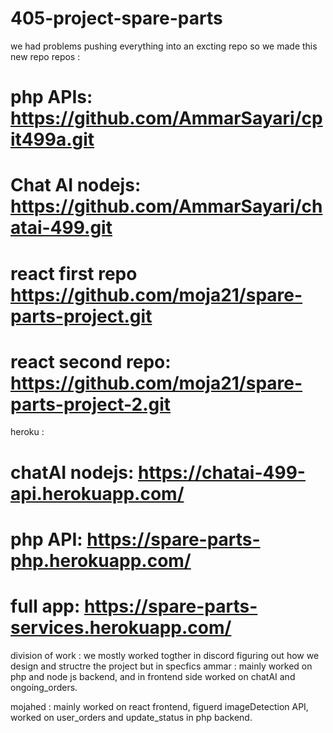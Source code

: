 ﻿# 405-project-spare-parts
 
 we had problems pushing everything into an excting repo so we made this new repo 
 repos :
 # php APIs: https://github.com/AmmarSayari/cpit499a.git 
 
# Chat AI nodejs: https://github.com/AmmarSayari/chatai-499.git  

# react first repo https://github.com/moja21/spare-parts-project.git

 # react second repo: https://github.com/moja21/spare-parts-project-2.git 
 
 
 heroku : 
# chatAI nodejs: https://chatai-499-api.herokuapp.com/ 
# php API: https://spare-parts-php.herokuapp.com/ 
# full app: https://spare-parts-services.herokuapp.com/ 
 
 
 
division of work :
we mostly worked togther in discord figuring out how we design and structre the project but in specfics
ammar : mainly worked on php and node js backend, and in frontend side worked on chatAI and ongoing_orders.

mojahed : mainly worked on react frontend, figuerd imageDetection API, worked on user_orders and update_status in php backend.
 
 
